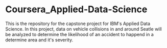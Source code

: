 # Coursera_Applied-Data-Science
This is the repository for the capstone project for IBM's Applied Data Science. In this project, data on vehicle collisions in and around Seatle will be analyzed to determine the likelihood of an accident to happend in a determine area and it's severity. 
